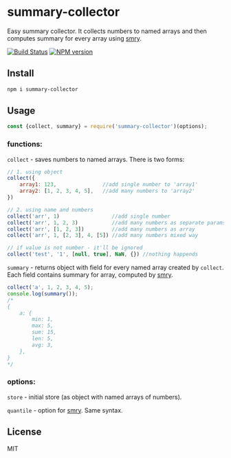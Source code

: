 # summary-collector

Easy summary collector. It collects numbers to named arrays and then computes summary for every array using [smry](https://github.com/astur/smry).

[![Build Status][travis-image]][travis-url]
[![NPM version][npm-image]][npm-url]

## Install

```bash
npm i summary-collector
```

## Usage

```js
const {collect, summary} = require('summary-collector')(options);
```

### functions:

`collect` - saves numbers to named arrays. There is two forms:

```js
// 1. using object
collect({
    array1: 123,               //add single number to 'array1'
    array2: [1, 2, 3, 4, 5],   //add many numbers to 'array2'
})

// 2. using name and numbers
collect('arr', 1)                 //add single number
collect('arr', 1, 2, 3)           //add many numbers as separate params
collect('arr', [1, 2, 3])         //add many numbers as array
collect('arr', 1, [2, 3], 4, [5]) //add many numbers mixed way

// if value is not number - it'll be ignored
collect('test', '1', [null, true], NaN, {}) //nothing happends
```

`summary` - returns object with field for every named array created by `collect`. Each field contains summary for array, computed by [smry](https://github.com/astur/smry).

```js
collect('a', 1, 2, 3, 4, 5);
console.log(summary());
/*
{
    a: {
        min: 1,
        max: 5,
        sum: 15,
        len: 5,
        avg: 3,
    },
}
*/
```

### options:

`store` - initial store (as object with named arrays of numbers).

`quantile` - option for [smry](https://github.com/astur/smry). Same syntax.

## License

MIT

[npm-url]: https://npmjs.org/package/summary-collector
[npm-image]: https://badge.fury.io/js/summary-collector.svg
[travis-url]: https://travis-ci.org/astur/summary-collector
[travis-image]: https://travis-ci.org/astur/summary-collector.svg?branch=master